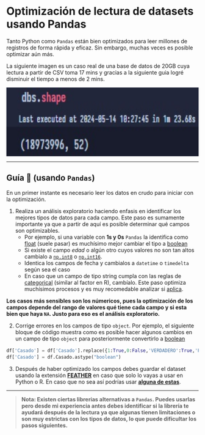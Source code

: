 # Optimización de lectura de datasets usando Pandas
Tanto Python como `Pandas` están bien optimizados para leer millones de registros de forma rápida y eficaz. Sin embargo, muchas veces es posible optimizar aún más. 

La siguiente imagen es un caso real de una base de datos de 20GB cuya lectura a partir de CSV toma 17 mins y gracias a la siguiente guia logré disminuir el tiempo a menos de 2 mins.

<img align="center" src=https://github.com/Cuadernin/OptDataPython/blob/main/TimeExecution.jpg height="180" width="510"> 
<br/>

---
## Guía 📑 (usando `Pandas`)
En un primer instante es necesario leer los datos en crudo para iniciar con la optimización.

1. Realiza un análisis exploratorio haciendo enfasis en identificar los mejores tipos de datos para cada campo. Este paso es sumamente importante ya que a partir de aquí es posible determinar qué campos son optimizables. 
   * Por ejemplo, si una variable con __1s y 0s__ `Pandas` la identifica como [float](https://pandas.pydata.org/docs/reference/api/pandas.Float64Dtype.html) (suele pasar) es muchísimo mejor cambiar el tipo a [boolean](https://pandas.pydata.org/docs/reference/api/pandas.BooleanDtype.html)
   * Si existe el campo _edad_ o algún otro cuyos valores no son tan altos cambialo a [`np.int8`](https://numpy.org/doc/stable/reference/arrays.scalars.html#numpy.int8) o [`np.int16`](https://numpy.org/doc/stable/reference/arrays.scalars.html#numpy.int16).
   * Identica los campos de fecha y cambialos a `datetime` o `timedelta` según sea el caso
   * En caso que un campo de tipo string cumpla con las reglas de [categorical](https://pandas.pydata.org/docs/user_guide/categorical.html) (similar al factor en R), cambíalo. Este paso optimiza muchísimos procesos y es muy recomedable analizar si [aplica](https://stackoverflow.com/questions/30601830/when-to-use-category-rather-than-object).

**Los casos más sensibles son los númericos, pues la optimización de los campos depende del rango de valores qué tiene cada campo y si esta bien que haya `NA`. Justo para eso es el análisis exploratorio.**

2. Corrige errores en los campos de tipo `object`. Por ejemplo, el siguiente bloque de código muestra como es posible hacer algunos cambios en un campo de tipo `object` para posteriormente convertirlo a [boolean](https://pandas.pydata.org/docs/user_guide/boolean.html)
   
```python
df['Casado'] = df['Casado'].replace({1:True,0:False,'VERDADERO':True,'FALSO':False,'TRUE':True,'FALSE':False,'True':True,'False':False,'false':False,'true':True,'1':True,'0':False},regex=True)
df['Casado'] = df.Casado.astype("boolean")
```
3. Después de haber optimizado los campos debes guardar el dataset usando la extensión **[FEATHER](https://arrow.apache.org/docs/python/feather.html)** en caso que solo lo vayas a usar en Python o R. En caso que no sea así podrías usar **[alguna de estas](https://towardsdatascience.com/the-best-format-to-save-pandas-data-414dca023e0d)**.
___

> **Nota: Existen ciertas librerias alternativas a `Pandas`. Puedes usarlas pero desde mi experiencia antes debes identificar si la librería te ayudará después de la lectura ya que algunas tienen limitaciones o son muy estrictas con los tipos de datos, lo que puede dificultar los pasos siguientes.**


